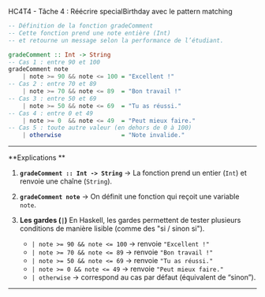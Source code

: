 HC4T4 - Tâche 4 : Réécrire specialBirthday avec le pattern matching

```haskell
-- Définition de la fonction gradeComment
-- Cette fonction prend une note entière (Int)
-- et retourne un message selon la performance de l’étudiant.

gradeComment :: Int -> String
-- Cas 1 : entre 90 et 100
gradeComment note
    | note >= 90 && note <= 100 = "Excellent !"
-- Cas 2 : entre 70 et 89
    | note >= 70 && note <= 89  = "Bon travail !"
-- Cas 3 : entre 50 et 69
    | note >= 50 && note <= 69  = "Tu as réussi."
-- Cas 4 : entre 0 et 49
    | note >= 0  && note <= 49  = "Peut mieux faire."
-- Cas 5 : toute autre valeur (en dehors de 0 à 100)
    | otherwise                 = "Note invalide."
```

---

  **Explications **

1. **`gradeComment :: Int -> String`**
   → La fonction prend un entier (`Int`) et renvoie une chaîne (`String`).

2. **`gradeComment note`**
   → On définit une fonction qui reçoit une variable `note`.

3. **Les gardes (`|`)**
   En Haskell, les gardes permettent de tester plusieurs conditions de manière lisible (comme des "si / sinon si").

   * `| note >= 90 && note <= 100` → renvoie `"Excellent !"`
   * `| note >= 70 && note <= 89`  → renvoie `"Bon travail !"`
   * `| note >= 50 && note <= 69`  → renvoie `"Tu as réussi."`
   * `| note >= 0 && note <= 49`   → renvoie `"Peut mieux faire."`
   * `| otherwise` → correspond au cas par défaut (équivalent de “sinon”).

---





```


